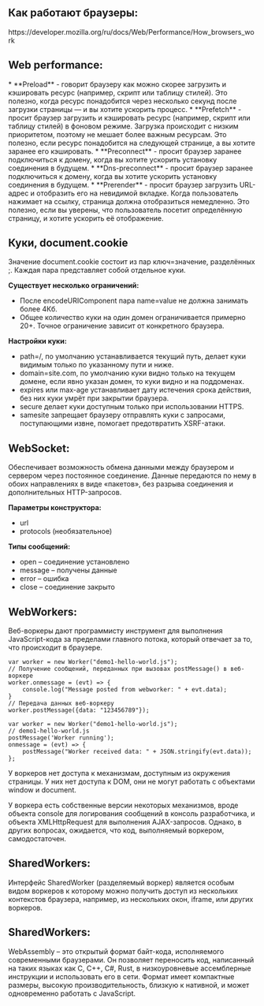 <h2>Как работают браузеры:</h2>
https://developer.mozilla.org/ru/docs/Web/Performance/How_browsers_work

<h2>Web performance:</h2>
* **Preload** - говорит браузеру как можно скорее загрузить и кэшировать ресурс (например, скрипт или таблицу стилей). Это полезно, когда ресурс понадобится через несколько секунд после загрузки страницы — и вы хотите ускорить процесс.
* **Prefetch** - просит браузер загрузить и кэшировать ресурс (например, скрипт или таблицу стилей) в фоновом режиме. Загрузка происходит с низким приоритетом, поэтому не мешает более важным ресурсам. Это полезно, если ресурс понадобится на следующей странице, а вы хотите заранее его кэшировать.
* **Preconnect** - просит браузер заранее подключиться к домену, когда вы хотите ускорить установку соединения в будущем.
* **Dns-preconnect** - просит браузер заранее подключиться к домену, когда вы хотите ускорить установку соединения в будущем.
* **Prerender** - просит браузер загрузить URL-адрес и отобразить его на невидимой вкладке. Когда пользователь нажимает на ссылку, страница должна отобразиться немедленно. Это полезно, если вы уверены, что пользователь посетит определённую страницу, и хотите ускорить её отображение.

<h2>Куки, document.cookie</h2>
Значение document.cookie состоит из пар ключ=значение, разделённых ;. Каждая пара представляет собой отдельное куки.

**Существует несколько ограничений:**
* После encodeURIComponent пара name=value не должна занимать более 4Кб.
* Общее количество куки на один домен ограничивается примерно 20+. Точное ограничение зависит от конкретного браузера.

**Настройки куки:**
* path=/, по умолчанию устанавливается текущий путь, делает куки видимым только по указанному пути и ниже.
* domain=site.com, по умолчанию куки видно только на текущем домене, если явно указан домен, то куки видно и на поддоменах.
* expires или max-age устанавливает дату истечения срока действия, без них куки умрёт при закрытии браузера.
* secure делает куки доступным только при использовании HTTPS.
* samesite запрещает браузеру отправлять куки с запросами, поступающими извне, помогает предотвратить XSRF-атаки.

<h2>WebSocket:</h2>
Обеспечивает возможность обмена данными между браузером и сервером через постоянное соединение. Данные передаются по нему в обоих направлениях в виде «пакетов», без разрыва соединения и дополнительных HTTP-запросов.

**Параметры конструктора:**
* url
* protocols (необязательное)

**Типы сообщений:**
* open – соединение установлено
* message – получены данные
* error – ошибка
* close – соединение закрыто

<h2>WebWorkers:</h2>
Веб-воркеры дают программисту инструмент для выполнения JavaScript-кода за пределами главного потока, который отвечает за то, что происходит в браузере.

```
var worker = new Worker("demo1-hello-world.js");
// Получение сообщений, переданных при вызовах postMessage() в веб-воркере
worker.onmessage = (evt) => {
    console.log("Message posted from webworker: " + evt.data);
}
// Передача данных веб-воркеру
worker.postMessage({data: "123456789"});
```

```
var worker = new Worker("demo1-hello-world.js");
// demo1-hello-world.js
postMessage('Worker running');
onmessage = (evt) => {
    postMessage("Worker received data: " + JSON.stringify(evt.data));
};
```
У воркеров нет доступа к механизмам, доступным из окружения страницы. У них нет доступа к DOM, они не могут работать с объектами window и document.

У воркера есть собственные версии некоторых механизмов, вроде объекта console для логирования сообщений в консоль разработчика, и объекта XMLHttpRequest для выполнения AJAX-запросов. Однако, в других вопросах, ожидается, что код, выполняемый воркером, самодостаточен.

<h2>SharedWorkers:</h2>
Интерфейс SharedWorker (разделяемый воркер) является особым видом воркеров к которому можно получить доступ из нескольких контекстов браузера, например, из нескольких окон, iframe, или других воркеров.

<h2>SharedWorkers:</h2>
WebAssembly – это открытый формат байт-кода, исполняемого современными браузерами. Он позволяет переносить код, написанный на таких языках как C, C++, C#, Rust, в низкоуровневые ассемблерные инструкции и использовать его в сети. Формат имеет компактные размеры, высокую производительность, близкую к нативной, и может одновременно работать с  JavaScript.
